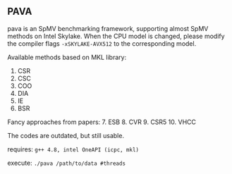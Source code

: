 ## PAVA
pava is an SpMV benchmarking framework, supporting almost SpMV methods on Intel Skylake. When the CPU model is changed, please modify the compiler flags `-xSKYLAKE-AVX512` to the corresponding model. 

Available methods based on MKL library:
1. CSR
2. CSC
3. COO
4. DIA
5. IE
6. BSR

Fancy approaches from papers:
7. ESB
8. CVR
9. CSR5
10. VHCC

The codes are outdated, but still usable. 

requires:
`g++ 4.8, intel OneAPI (icpc, mkl) `

execute:
`./pava /path/to/data #threads`